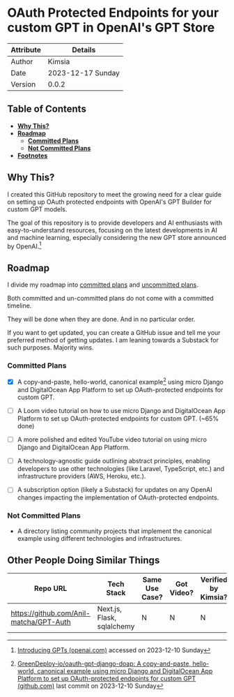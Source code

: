 # OAuth Protected Endpoints for your custom GPT in OpenAI's GPT Store

| Attribute | Details         |
|-----------|-----------------|
| Author    | Kimsia          |
| Date      | 2023-12-17 Sunday |
| Version   | 0.0.2           |



## Table of Contents

- **[Why This?](#why-this)**
- **[Roadmap](#roadmap)**
  - **[Committed Plans](#committed-plans)**
  - **[Not Committed Plans](#not-committed-plans)**
- **[Footnotes](#footnotes)**


## Why This?

I created this GitHub repository to meet the growing need for a clear guide on setting up OAuth
protected endpoints with OpenAI's GPT Builder for custom GPT models.


The goal of this repository is to provide developers and AI enthusiasts with easy-to-understand
resources, focusing on the latest developments in AI and machine learning, especially considering
the new GPT store announced by OpenAI.[^1]


## Roadmap

I divide my roadmap into [committed plans](#committed-plans) and
[uncommitted plans](#not-committed-plans).

Both committed and un-committed plans do not come with a committed timeline.

They will be done when they are done. And in no particular order.

If you want to get updated, you can create a GitHub issue and tell me your preferred method of
getting updates. I am leaning towards a Substack for such purposes. Majority wins.

### Committed Plans

- [x] A copy-and-paste, hello-world, canonical example[^2] using micro Django and DigitalOcean App
Platform to set up OAuth-protected endpoints for custom GPT.

- [ ] A Loom video tutorial on how to use micro Django and DigitalOcean App Platform to set up
OAuth-protected endpoints for custom GPT. (~65% done)

- [ ] A more polished and edited YouTube video tutorial on using micro Django and DigitalOcean App
Platform.

- [ ] A technology-agnostic guide outlining abstract principles, enabling developers to use other
technologies (like Laravel, TypeScript, etc.) and infrastructure providers (AWS, Heroku, etc.).

- [ ] A subscription option (likely a Substack) for updates on any OpenAI changes impacting the
implementation of OAuth-protected endpoints.

### Not Committed Plans

- A directory listing community projects that implement the canonical example using different
technologies and infrastructures.


[^1]: [Introducing GPTs (openai.com)](https://openai.com/blog/introducing-gpts) accessed on
2023-12-10 Sunday
[^2]: [GreenDeploy-io/oauth-gpt-django-doap: A copy-and-paste, hello-world, canonical example using
micro Django and DigitalOcean App Platform to set up OAuth-protected endpoints for custom GPT
(github.com)](https://github.com/GreenDeploy-io/oauth-gpt-django-doap) last commit on 2023-12-10
Sunday

## Other People Doing Similar Things

| Repo URL | Tech Stack | Same Use Case? | Got Video? | Verified by Kimsia? |
|----------|------------|----------------|------------|---------------------|
| https://github.com/Anil-matcha/GPT-Auth     | Next.js, Flask, sqlalchemy    | N            | N        | N                 |
